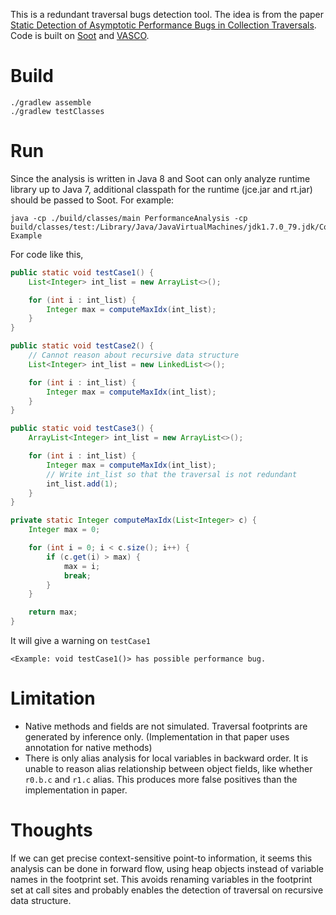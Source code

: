 This is a redundant traversal bugs detection tool. The idea is from the paper
[Static Detection of Asymptotic Performance Bugs in Collection Traversals](https://www.cs.utexas.edu/~lin/papers/pldi15.pdf).
Code is built on [Soot](https://github.com/Sable/soot) and [VASCO](https://github.com/rohanpadhye/vasco).

Build
=====
```
./gradlew assemble
./gradlew testClasses
```

Run
===
Since the analysis is written in Java 8
and Soot can only analyze runtime library up to Java 7, additional classpath
for the runtime (jce.jar and rt.jar) should be passed to Soot. For example:

```
java -cp ./build/classes/main PerformanceAnalysis -cp build/classes/test:/Library/Java/JavaVirtualMachines/jdk1.7.0_79.jdk/Contents/Home/jre/lib/rt.jar:/Library/Java/JavaVirtualMachines/jdk1.7.0_79.jdk/Contents/Home/jre/lib/jce.jar Example
```

For code like this,
```Java
public static void testCase1() {
    List<Integer> int_list = new ArrayList<>();

    for (int i : int_list) {
        Integer max = computeMaxIdx(int_list);
    }
}

public static void testCase2() {
    // Cannot reason about recursive data structure
    List<Integer> int_list = new LinkedList<>();

    for (int i : int_list) {
        Integer max = computeMaxIdx(int_list);
    }
}

public static void testCase3() {
    ArrayList<Integer> int_list = new ArrayList<>();

    for (int i : int_list) {
        Integer max = computeMaxIdx(int_list);
        // Write int_list so that the traversal is not redundant
        int_list.add(1);
    }
}

private static Integer computeMaxIdx(List<Integer> c) {
    Integer max = 0;

    for (int i = 0; i < c.size(); i++) {
        if (c.get(i) > max) {
            max = i;
            break;
        }
    }

    return max;
}
```
It will give a warning on `testCase1`
```
<Example: void testCase1()> has possible performance bug.
```


Limitation
==========
- Native methods and fields are not simulated. Traversal footprints are generated by inference only.
(Implementation in that paper uses annotation for native methods)
- There is only alias analysis for local variables in backward order. It is unable to reason alias
relationship between object fields, like whether `r0.b.c` and `r1.c` alias. This produces more
false positives than the implementation in paper.


Thoughts
========
If we can get precise context-sensitive point-to information, it seems this analysis can be done in
forward flow, using heap objects instead of variable names in the footprint set. This avoids
renaming variables in the footprint set at call sites and probably enables the detection of traversal
on recursive data structure.

